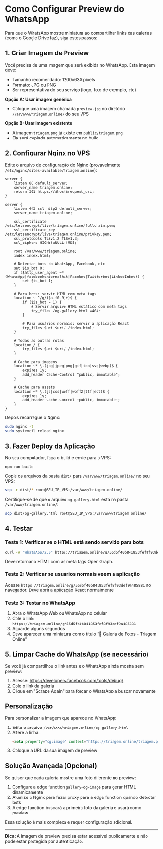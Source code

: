# Como Configurar Preview do WhatsApp

Para que o WhatsApp mostre miniatura ao compartilhar links das galerias (como o Google Drive faz), siga estes passos:

## 1. Criar Imagem de Preview

Você precisa de uma imagem que será exibida no WhatsApp. Esta imagem deve:
- Tamanho recomendado: 1200x630 pixels
- Formato: JPG ou PNG
- Ser representativa do seu serviço (logo, foto de exemplo, etc)

**Opção A: Usar imagem genérica**
- Coloque uma imagem chamada `preview.jpg` no diretório `/var/www/triagem.online/` do seu VPS

**Opção B: Usar imagem existente**
- A imagem `triagem.png` já existe em `public/triagem.png`
- Ela será copiada automaticamente no build

## 2. Configurar Nginx no VPS

Edite o arquivo de configuração do Nginx (provavelmente `/etc/nginx/sites-available/triagem.online`):

```nginx
server {
    listen 80 default_server;
    server_name triagem.online;
    return 301 https://$host$request_uri;
}

server {
    listen 443 ssl http2 default_server;
    server_name triagem.online;

    ssl_certificate     /etc/letsencrypt/live/triagem.online/fullchain.pem;
    ssl_certificate_key /etc/letsencrypt/live/triagem.online/privkey.pem;
    ssl_protocols TLSv1.2 TLSv1.3;
    ssl_ciphers HIGH:!aNULL:!MD5;

    root /var/www/triagem.online;
    index index.html;

    # Detectar bots do WhatsApp, Facebook, etc
    set $is_bot 0;
    if ($http_user_agent ~* (WhatsApp|facebookexternalhit|Facebot|Twitterbot|LinkedInBot)) {
        set $is_bot 1;
    }

    # Para bots: servir HTML com meta tags
    location ~ ^/g/([a-f0-9]+)$ {
        if ($is_bot = 1) {
            # Servir arquivo HTML estático com meta tags
            try_files /og-gallery.html =404;
        }

        # Para usuários normais: servir a aplicação React
        try_files $uri $uri/ /index.html;
    }

    # Todas as outras rotas
    location / {
        try_files $uri $uri/ /index.html;
    }

    # Cache para imagens
    location ~* \.(jpg|jpeg|png|gif|ico|svg|webp)$ {
        expires 1y;
        add_header Cache-Control "public, immutable";
    }

    # Cache para assets
    location ~* \.(js|css|woff|woff2|ttf|eot)$ {
        expires 1y;
        add_header Cache-Control "public, immutable";
    }
}
```

Depois recarregue o Nginx:
```bash
sudo nginx -t
sudo systemctl reload nginx
```

## 3. Fazer Deploy da Aplicação

No seu computador, faça o build e envie para o VPS:

```bash
npm run build
```

Copie os arquivos da pasta `dist/` para `/var/www/triagem.online/` no seu VPS:

```bash
scp -r dist/* root@SEU_IP_VPS:/var/www/triagem.online/
```

Certifique-se de que o arquivo `og-gallery.html` está na pasta `/var/www/triagem.online/`:

```bash
scp dist/og-gallery.html root@SEU_IP_VPS:/var/www/triagem.online/
```

## 4. Testar

### Teste 1: Verificar se o HTML está sendo servido para bots

```bash
curl -A "WhatsApp/2.0" https://triagem.online/g/55d5f40b841853fef8f93def9a485881
```

Deve retornar o HTML com as meta tags Open Graph.

### Teste 2: Verificar se usuários normais veem a aplicação

Acesse `https://triagem.online/g/55d5f40b841853fef8f93def9a485881` no navegador.
Deve abrir a aplicação React normalmente.

### Teste 3: Testar no WhatsApp

1. Abra o WhatsApp Web ou WhatsApp no celular
2. Cole o link: `https://triagem.online/g/55d5f40b841853fef8f93def9a485881`
3. Aguarde alguns segundos
4. Deve aparecer uma miniatura com o título "📸 Galeria de Fotos - Triagem Online"

## 5. Limpar Cache do WhatsApp (se necessário)

Se você já compartilhou o link antes e o WhatsApp ainda mostra sem preview:

1. Acesse: https://developers.facebook.com/tools/debug/
2. Cole o link da galeria
3. Clique em "Scrape Again" para forçar o WhatsApp a buscar novamente

## Personalização

Para personalizar a imagem que aparece no WhatsApp:

1. Edite o arquivo `/var/www/triagem.online/og-gallery.html`
2. Altere a linha:
   ```html
   <meta property="og:image" content="https://triagem.online/triagem.png">
   ```
3. Coloque a URL da sua imagem de preview

## Solução Avançada (Opcional)

Se quiser que cada galeria mostre uma foto diferente no preview:

1. Configure a edge function `gallery-og-image` para gerar HTML dinamicamente
2. Atualize o Nginx para fazer proxy para a edge function quando detectar bots
3. A edge function buscará a primeira foto da galeria e usará como preview

Essa solução é mais complexa e requer configuração adicional.

---

**Dica:** A imagem de preview precisa estar acessível publicamente e não pode estar protegida por autenticação.
